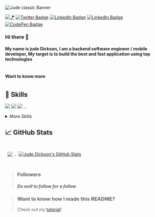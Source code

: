![Jude classic Banner](https://ik.imagekit.io/judeclassic/wp-Hi-I-m-Jude-Dickson_1652295060_7vS_jO4MR.jpeg?ik-sdk-version=javascript-1.4.3&updatedAt=1652295184910&tr=w-1500%2Ch-500%2Cfo-auto)

[![🪁](https://badgen.net/badge/https/judeclassic.dev)](https://judeclassic.dev)
[![Twitter Badge](https://img.shields.io/badge/Twitter-Profile-informational?style=flat&logo=twitter&logoColor=white&color=1CA2F1)](https://twitter.com/judeclassic24)
[![LinkedIn Badge](https://img.shields.io/badge/LinkedIn-Profile-informational?style=flat&logo=linkedin&logoColor=white&color=0D76A8)](https://www.linkedin.com/in/jude-dickson-bb3055152/)
[![LinkedIn Badge](https://img.shields.io/badge/Instagram-Profile-informational?style=flat&logo=instagram&logoColor=white&color=0D76A8)](https://www.instagram.com/jude.techie/)
[![CodePen Badge](https://img.shields.io/badge/CodePen-Profile-informational?style=flat&logo=codepen&logoColor=white&color=black)](https://codepen.io/judeclassic)

### Hi there 👋

#### My name is jude Dickson, I am a backend software engineer / mobile developer, My target is to build the best and fast application using top technologies
#
#### Want to know more
#
#
## 💼 Skills

[](https://img.shields.io/badge/Code-Angular-informational?style=flat&logo=angular&logoColor=white&color=4AB197)
![](https://img.shields.io/badge/Code-NodeJs-informational?style=flat&logo=Node&logoColor=white&color=4AB197)
![](https://img.shields.io/badge/Code-Flutter-informational?style=flat&logo=flutter&logoColor=white&color=4AB197)
![](https://img.shields.io/badge/Code-React-informational?style=flat&logo=react&logoColor=white&color=4AB197)
...

<details>
<summary>More Skills</summary>

#
#### Languages
  
[](https://img.shields.io/badge/Code-JavaScript-informational?style=flat&logo=JavaScript&logoColor=white&color=4AB197)
![](https://img.shields.io/badge/Code-JavaScript-informational?style=flat&logo=JavaScript&logoColor=white&color=4AB197)
![](https://img.shields.io/badge/Code-TypeScript-informational?style=flat&logo=TypeScript&logoColor=white&color=4AB197)
![](https://img.shields.io/badge/Code-Dart-informational?style=flat&logo=Dart&logoColor=white&color=4AB197)
![](https://img.shields.io/badge/Code-C++-informational?style=flat&logo=c+&logoColor=white&color=4AB197)
![](https://img.shields.io/badge/Code-Python-informational?style=flat&logo=Python3&logoColor=white&color=4AB197)
![](https://img.shields.io/badge/Code-Rust-informational?style=flat&logo=Rust&logoColor=white&color=4AB197)
[](https://img.shields.io/badge/Tech-bash-informational?style=flat&logo=bash&logoColor=white&color=4AB197)

#
#### Styling
[](https://img.shields.io/badge/Style-Tailwind-informational?style=flat&logo=Tailwind-CSS&logoColor=white&color=4AB197)

  
[](https://img.shields.io/badge/Code-MongoDB-informational?style=flat&logo=MongoDB&logoColor=white&color=4AB197)
![](https://img.shields.io/badge/Code-MongoDB-informational?style=flat&logo=MongoDB&logoColor=white&color=4AB197)
![](https://img.shields.io/badge/Code-MySQL-informational?style=flat&logo=mySQL&logoColor=white&color=4AB197)
![](https://img.shields.io/badge/Code-PosgresDB-informational?style=flat&logo=posgresDB&logoColor=white&color=4AB197)
  
#
#### Tools
  

[](https://img.shields.io/badge/Tech-AWS-informational?style=flat&logo=AWS&logoColor=white&color=4AB197)
![](https://img.shields.io/badge/Tech-AWS-informational?style=flat&logo=AWS&logoColor=white&color=4AB197)
![](https://img.shields.io/badge/Tech-DigitalOcean-informational?style=flat&logo=AWS&logoColor=white&color=4AB197)
![](https://img.shields.io/badge/Tools-Vercel-informational?style=flat&logo=Vercel&logoColor=white&color=4AB197)
![](https://img.shields.io/badge/Tools-Figma-informational?style=flat&logo=Figma&logoColor=white&color=4AB197)
![](https://img.shields.io/badge/Tools-Netlify-informational?style=flat&logo=netlify&logoColor=white&color=4AB197)
![](https://img.shields.io/badge/Tools-Jenkins-informational?style=flat&logo=jenkins&logoColor=white&color=4AB197)
![](https://img.shields.io/badge/Tools-Actions-informational?style=flat&logo=github-actions&logoColor=white&color=4AB197)
![](https://img.shields.io/badge/Tools-NPM-informational?style=flat&logo=npm&logoColor=white&color=4AB197)
![](https://img.shields.io/badge/Tools-Postman-informational?style=flat&logo=Postman&logoColor=white&color=4AB197)
![](https://img.shields.io/badge/Tools-GitHub-informational?style=flat&logo=GitHub&logoColor=white&color=4AB197)
![](https://img.shields.io/badge/Tools-GitLab-informational?style=flat&logo=GitLab&logoColor=white&color=4AB197)
  
#
#### Technologies

![](https://img.shields.io/badge/Tech-Kubernetes-informational?style=flat&logo=kubernetes&logoColor=white&color=4AB197)
![](https://img.shields.io/badge/Tech-Docker-informational?style=flat&logo=Docker&logoColor=white&color=4AB197)
![](https://img.shields.io/badge/Tech-Cloudfare-informational?style=flat&logo=Cloudfare&logoColor=white&color=4AB197)
![](https://img.shields.io/badge/Tech-Web3-informational?style=flat&logo=web3&logoColor=white&color=4AB197)
  
#
#### Achitechures
  
![](https://img.shields.io/badge/Tools-Microservice-informational?style=flat&logo=Microservice&logoColor=white&color=4AB197)
![](https://img.shields.io/badge/Tools-Monolyth-informational?style=flat&logo=Monolyth&logoColor=white&color=4AB197)
![](https://img.shields.io/badge/Tools-Clean-informational?style=flat&logo=Docker&logoColor=white&color=4AB197)
![](https://img.shields.io/badge/Tools-MVCL-informational?style=flat&logo=Cloudfare&logoColor=white&color=4AB197)

</details>

## &#x1f4c8; GitHub Stats

<br>

<a href="https://github.com/judeclassic">
  <img align="center" style="margin:0.5rem" src="https://github-readme-stats.vercel.app/api/top-langs/?username=judeclassic&hide=html,css&title_color=ffffff&text_color=c9cacc&icon_color=4AB197&bg_color=1A2B34" />
</a>

<a href="https://github.com/judeclassic">
  <img align="center" style="margin:0.5rem" src="https://github-readme-stats.vercel.app/api?username=judeclassic&show_icons=true&line_height=27&count_private=true&title_color=ffffff&text_color=c9cacc&icon_color=4AB097&bg_color=1A2B34" alt="Jude Dickson's GitHub Stats" />
</a>
<br>
<br>

> ### Followers
> ##### Do well to follow for a follow
> 
> [](https://img.shields.io/github/followers/judeclassic?style=flat-square)


> ### Want to know how I made this README?
>
> Check out my [tutorial](https://braydoncoyer.dev/blog/creating-a-killer-github-profile-readme-part-1/)!


<!--
**judeclassic/Judeclassic** is a ✨ _special_ ✨ repository because its `README.md` (this file) appears on your GitHub profile.

Here are some ideas to get you started:

- 🔭 I’m currently working on ...
- 🌱 I’m currently learning ...
- 👯 I’m looking to collaborate on ...
- 🤔 I’m looking for help with ...
- 💬 Ask me about ...
- 📫 How to reach me: ...
- 😄 Pronouns: ...
- ⚡ Fun fact: ...
-->

